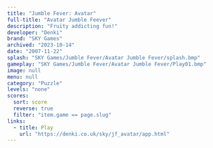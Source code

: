 ```yaml
---
title: "Jumble Fever: Avatar"
full-title: "Avatar Jumble Feever"
description: "Fruity addicting fun!"
developer: "Denki"
brand: "SKY Games"
archived: "2023-10-14"
date: "2007-11-22"
splash: "SKY Games/Jumble Fever/Avatar Jumble Fever/splash.bmp"
gameplay: "SKY Games/Jumble Fever/Avatar Jumble Fever/Play01.bmp"
image: null
menu: null
category: "Puzzle"
levels: "none"
scores:
  sort: score
  reverse: true
  filter: "item.game == page.slug"
links:
  - title: Play
    url: "https://denki.co.uk/sky/jf_avatar/app.html"
---
```

